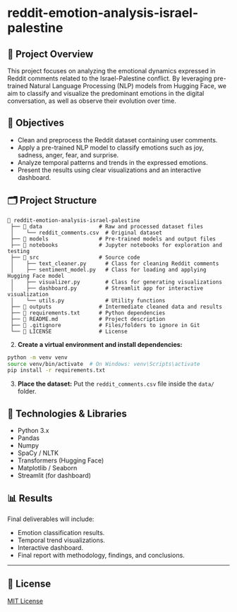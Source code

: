 # reddit-emotion-analysis-israel-palestine

## 📄 Project Overview

This project focuses on analyzing the emotional dynamics expressed in Reddit comments related to the Israel-Palestine conflict. By leveraging pre-trained Natural Language Processing (NLP) models from Hugging Face, we aim to classify and visualize the predominant emotions in the digital conversation, as well as observe their evolution over time.

## 🚀 Objectives

- Clean and preprocess the Reddit dataset containing user comments.
- Apply a pre-trained NLP model to classify emotions such as joy, sadness, anger, fear, and surprise.
- Analyze temporal patterns and trends in the expressed emotions.
- Present the results using clear visualizations and an interactive dashboard.

## 🗂 Project Structure

```
📂 reddit-emotion-analysis-israel-palestine
 ├── 📂 data                  # Raw and processed dataset files
 │    └── reddit_comments.csv  # Original dataset
 ├── 📂 models                # Pre-trained models and output files
 ├── 📂 notebooks             # Jupyter notebooks for exploration and testing
 ├── 📂 src                   # Source code
 │    ├── text_cleaner.py      # Class for cleaning Reddit comments
 │    ├── sentiment_model.py   # Class for loading and applying Hugging Face model
 │    ├── visualizer.py        # Class for generating visualizations
 │    ├── dashboard.py         # Streamlit app for interactive visualization
 │    └── utils.py             # Utility functions
 ├── 📂 outputs               # Intermediate cleaned data and results
 ├── 📜 requirements.txt      # Python dependencies
 ├── 📜 README.md             # Project description
 ├── 📜 .gitignore            # Files/folders to ignore in Git
 └── 📜 LICENSE               # License
```

2. **Create a virtual environment and install dependencies:**
```bash
python -m venv venv
source venv/bin/activate  # On Windows: venv\Scripts\activate
pip install -r requirements.txt
```

3. **Place the dataset:**
Put the `reddit_comments.csv` file inside the `data/` folder.

## 🧠 Technologies & Libraries

- Python 3.x
- Pandas
- Numpy
- SpaCy / NLTK
- Transformers (Hugging Face)
- Matplotlib / Seaborn
- Streamlit (for dashboard)

## 📊 Results

Final deliverables will include:
- Emotion classification results.
- Temporal trend visualizations.
- Interactive dashboard.
- Final report with methodology, findings, and conclusions.

---

## 📌 License

[MIT License](LICENSE)
